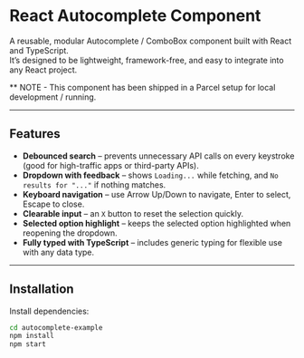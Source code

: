 # React Autocomplete Component

A reusable, modular Autocomplete / ComboBox component built with React and TypeScript.  
It’s designed to be lightweight, framework-free, and easy to integrate into any React project.

** NOTE - This component has been shipped in a Parcel setup for local development / running.

---

## Features

- **Debounced search** – prevents unnecessary API calls on every keystroke (good for high-traffic apps or third-party APIs).
- **Dropdown with feedback** – shows `Loading...` while fetching, and `No results for "..."` if nothing matches.
- **Keyboard navigation** – use Arrow Up/Down to navigate, Enter to select, Escape to close.
- **Clearable input** – an `X` button to reset the selection quickly.
- **Selected option highlight** – keeps the selected option highlighted when reopening the dropdown.
- **Fully typed with TypeScript** – includes generic typing for flexible use with any data type.

---

## Installation

Install dependencies:

```bash
cd autocomplete-example
npm install
npm start